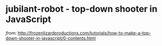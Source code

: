 # jubilant-robot - top-down shooter in JavaScript
*from:* http://frozenlizardproductions.com/tutorials/how-to-make-a-top-down-shooter-in-javascript/0-contents.html
